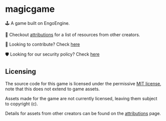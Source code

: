 # magicgame

:joystick: A game built on EngoEngine.

:ledger: Checkout [attributions](ATTRIBUTIONS.md) for a list of resources from other creators.

:gift: Looking to contribute? Check [here](.github/CONTRIBUTING.md)

:shield: Looking for our security policy? Check [here](.github/SECURITY.md)

## Licensing

The source code for this game is licensed under the permissive [MIT license](LICENSE),
note that this does not extend to game assets.

Assets made for the game are not currently licensed, leaving them subject to copyright (c).

Details for assets from other creators can be found on the [attributions](ATTRIBUTIONS.md) page.

